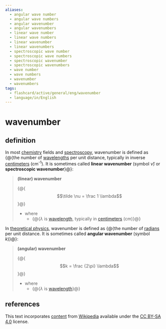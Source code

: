 ```yaml
---
aliases:
  - angular wave number
  - angular wave numbers
  - angular wavenumber
  - angular wavenumbers
  - linear wave number
  - linear wave numbers
  - linear wavenumber
  - linear wavenumbers
  - spectroscopic wave number
  - spectroscopic wave numbers
  - spectroscopic wavenumber
  - spectroscopic wavenumbers
  - wave number
  - wave numbers
  - wavenumber
  - wavenumbers
tags:
  - flashcard/active/general/eng/wavenumber
  - language/in/English
---
```


# wavenumber

## definition

In most [chemistry](chemistry.md) fields and [spectroscopy](spectroscopy.md), wavenumber is defined as {@{the number of [wavelengths](wavelength.md) per unit distance, typically in inverse [centimeters](centimetre.md) (cm<sup>-1</sup>). It is sometimes called __linear wavenumber__ (symbol $\tilde \nu$) or __spectroscopic wavenumber__}@}:

> __(linear) wavenumber__
>
> {@{$$\tilde \nu = \frac 1 \lambda$$}@}
>
> - where
>   - {@{$\lambda$ is [wavelength](wavelength.md), typically in [centimeters](centimetre.md) (cm)}@}

In [theoretical physics](theoretical%20physics.md), wavenumber is defined as {@{the number of [radians](radian.md) per unit distance. It is sometimes called __angular wavenumber__ (symbol $k$)}@}:

> __(angular) wavenumber__
>
> {@{$$k = \frac {2\pi} \lambda$$}@}
>
> - where
>   - {@{$\lambda$ is [wavelength](wavelength.md)}@}

## references

This text incorporates [content](https://en.wikipedia.org/wiki/wavenumber) from [Wikipedia](Wikipedia.md) available under the [CC BY-SA 4.0](https://creativecommons.org/licenses/by-sa/4.0/) license.
